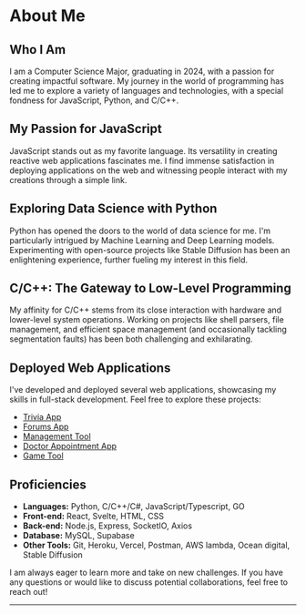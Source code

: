 # About Me

## Who I Am
I am a Computer Science Major, graduating in 2024, with a passion for creating impactful software. My journey in the world of programming has led me to explore a variety of languages and technologies, with a special fondness for JavaScript, Python, and C/C++.

## My Passion for JavaScript
JavaScript stands out as my favorite language. Its versatility in creating reactive web applications fascinates me. I find immense satisfaction in deploying applications on the web and witnessing people interact with my creations through a simple link. 

## Exploring Data Science with Python
Python has opened the doors to the world of data science for me. I'm particularly intrigued by Machine Learning and Deep Learning models. Experimenting with open-source projects like Stable Diffusion has been an enlightening experience, further fueling my interest in this field.

## C/C++: The Gateway to Low-Level Programming
My affinity for C/C++ stems from its close interaction with hardware and lower-level system operations. Working on projects like shell parsers, file management, and efficient space management (and occasionally tackling segmentation faults) has been both challenging and exhilarating.

## Deployed Web Applications
I've developed and deployed several web applications, showcasing my skills in full-stack development. Feel free to explore these projects:

- [Trivia App](https://p01-jam.vercel.app/)
- [Forums App](https://ldfx.vercel.app/)
- [Management Tool](https://not-dnd-tool.vercel.app/)
- [Doctor Appointment App](https://dhd-dom.vercel.app/)
- [Game Tool](https://random-civ-plus.vercel.app/)

## Proficiencies
- **Languages:** Python, C/C++/C#, JavaScript/Typescript, GO
- **Front-end:** React, Svelte, HTML, CSS
- **Back-end:** Node.js, Express, SocketIO, Axios
- **Database:** MySQL, Supabase
- **Other Tools:** Git, Heroku, Vercel, Postman, AWS lambda, Ocean digital, Stable Diffusion

I am always eager to learn more and take on new challenges. If you have any questions or would like to discuss potential collaborations, feel free to reach out!

---
